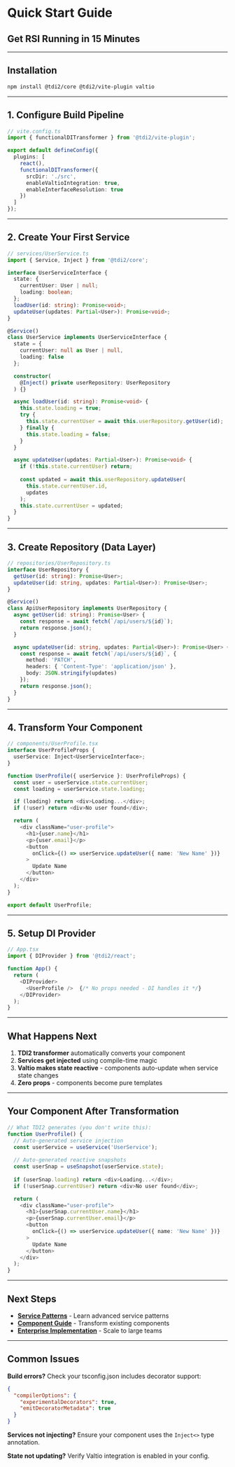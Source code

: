 # Quick Start Guide
## Get RSI Running in 15 Minutes

---

## Installation

```bash
npm install @tdi2/core @tdi2/vite-plugin valtio
```

---

## 1. Configure Build Pipeline

```typescript
// vite.config.ts
import { functionalDITransformer } from '@tdi2/vite-plugin';

export default defineConfig({
  plugins: [
    react(),
    functionalDITransformer({
      srcDir: './src',
      enableValtioIntegration: true,
      enableInterfaceResolution: true
    })
  ]
});
```

---

## 2. Create Your First Service

```typescript
// services/UserService.ts
import { Service, Inject } from '@tdi2/core';

interface UserServiceInterface {
  state: {
    currentUser: User | null;
    loading: boolean;
  };
  loadUser(id: string): Promise<void>;
  updateUser(updates: Partial<User>): Promise<void>;
}

@Service()
class UserService implements UserServiceInterface {
  state = {
    currentUser: null as User | null,
    loading: false
  };

  constructor(
    @Inject() private userRepository: UserRepository
  ) {}

  async loadUser(id: string): Promise<void> {
    this.state.loading = true;
    try {
      this.state.currentUser = await this.userRepository.getUser(id);
    } finally {
      this.state.loading = false;
    }
  }

  async updateUser(updates: Partial<User>): Promise<void> {
    if (!this.state.currentUser) return;
    
    const updated = await this.userRepository.updateUser(
      this.state.currentUser.id, 
      updates
    );
    this.state.currentUser = updated;
  }
}
```

---

## 3. Create Repository (Data Layer)

```typescript
// repositories/UserRepository.ts
interface UserRepository {
  getUser(id: string): Promise<User>;
  updateUser(id: string, updates: Partial<User>): Promise<User>;
}

@Service()
class ApiUserRepository implements UserRepository {
  async getUser(id: string): Promise<User> {
    const response = await fetch(`/api/users/${id}`);
    return response.json();
  }

  async updateUser(id: string, updates: Partial<User>): Promise<User> {
    const response = await fetch(`/api/users/${id}`, {
      method: 'PATCH',
      headers: { 'Content-Type': 'application/json' },
      body: JSON.stringify(updates)
    });
    return response.json();
  }
}
```

---

## 4. Transform Your Component

```typescript
// components/UserProfile.tsx
interface UserProfileProps {
  userService: Inject<UserServiceInterface>;
}

function UserProfile({ userService }: UserProfileProps) {
  const user = userService.state.currentUser;
  const loading = userService.state.loading;

  if (loading) return <div>Loading...</div>;
  if (!user) return <div>No user found</div>;

  return (
    <div className="user-profile">
      <h1>{user.name}</h1>
      <p>{user.email}</p>
      <button 
        onClick={() => userService.updateUser({ name: 'New Name' })}
      >
        Update Name
      </button>
    </div>
  );
}

export default UserProfile;
```

---

## 5. Setup DI Provider

```typescript
// App.tsx
import { DIProvider } from '@tdi2/react';

function App() {
  return (
    <DIProvider>
      <UserProfile />  {/* No props needed - DI handles it */}
    </DIProvider>
  );
}
```

---

## What Happens Next

1. **TDI2 transformer** automatically converts your component
2. **Services get injected** using compile-time magic
3. **Valtio makes state reactive** - components auto-update when service state changes
4. **Zero props** - components become pure templates

---

## Your Component After Transformation

```typescript
// What TDI2 generates (you don't write this):
function UserProfile() {
  // Auto-generated service injection
  const userService = useService('UserService');
  
  // Auto-generated reactive snapshots
  const userSnap = useSnapshot(userService.state);
  
  if (userSnap.loading) return <div>Loading...</div>;
  if (!userSnap.currentUser) return <div>No user found</div>;

  return (
    <div className="user-profile">
      <h1>{userSnap.currentUser.name}</h1>
      <p>{userSnap.currentUser.email}</p>
      <button 
        onClick={() => userService.updateUser({ name: 'New Name' })}
      >
        Update Name
      </button>
    </div>
  );
}
```

---

## Next Steps

- **[Service Patterns](./Service-Patterns.md)** - Learn advanced service patterns
- **[Component Guide](./Component-Guide.md)** - Transform existing components  
- **[Enterprise Implementation](./Enterprise-Implementation.md)** - Scale to large teams

---

## Common Issues

**Build errors?** Check your tsconfig.json includes decorator support:
```json
{
  "compilerOptions": {
    "experimentalDecorators": true,
    "emitDecoratorMetadata": true
  }
}
```

**Services not injecting?** Ensure your component uses the `Inject<>` type annotation.

**State not updating?** Verify Valtio integration is enabled in your config.